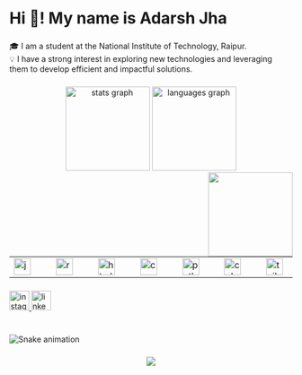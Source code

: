 <h1 align="left">Hi 👋! My name is Adarsh Jha</h1>

###

<p align="left">🎓 I am a student at the National Institute of Technology, Raipur.<br>💡 I have a strong interest in exploring new technologies and leveraging them to develop efficient and impactful solutions.</p>

###

<div align="center">
  <img src="https://github-readme-stats.vercel.app/api?username=hacketthadwin&hide_title=false&hide_rank=false&show_icons=true&include_all_commits=true&count_private=true&disable_animations=false&theme=dracula&locale=en&hide_border=false" height="150" alt="stats graph"  />
  <img src="https://github-readme-stats.vercel.app/api/top-langs?username=hacketthadwin&locale=en&hide_title=false&layout=compact&card_width=320&langs_count=5&theme=dracula&hide_border=false" height="150" alt="languages graph"  />
</div>

<img align="right" height="150" src="https://media.giphy.com/media/v1.Y2lkPTc5MGI3NjExZms1cHMza3d5aWx2NXpkYzh1YjZvN2F1dXFiZTM0c2lxamc3djdhcSZlcD12MV9naWZzX3NlYXJjaCZjdD1n/4ilFRqgbzbx4c/giphy.gif"  />

###

<table border="0">
  <tr>
    <td><img src="https://cdn.jsdelivr.net/gh/devicons/devicon/icons/javascript/javascript-plain.svg" height="30" alt="javascript logo" /></td>
    <td>&nbsp;&nbsp;&nbsp;</td>
    <td><img src="https://cdn.jsdelivr.net/gh/devicons/devicon/icons/react/react-original.svg" height="30" alt="react logo" /></td>
    <td>&nbsp;&nbsp;&nbsp;</td>
    <td><img src="https://cdn.jsdelivr.net/gh/devicons/devicon/icons/html5/html5-plain.svg" height="30" alt="html5 logo" /></td>
    <td>&nbsp;&nbsp;&nbsp;</td>
    <td><img src="https://cdn.jsdelivr.net/gh/devicons/devicon/icons/css3/css3-plain.svg" height="30" alt="css3 logo" /></td>
    <td>&nbsp;&nbsp;&nbsp;</td>
    <td><img src="https://cdn.jsdelivr.net/gh/devicons/devicon/icons/python/python-plain.svg" height="30" alt="python logo" /></td>
    <td>&nbsp;&nbsp;&nbsp;</td>
    <td><img src="https://cdn.jsdelivr.net/gh/devicons/devicon/icons/cplusplus/cplusplus-plain.svg" height="30" alt="cplusplus logo" /></td>
    <td>&nbsp;&nbsp;&nbsp;</td>
    <td><img src="https://cdn.jsdelivr.net/gh/devicons/devicon/icons/tailwindcss/tailwindcss-original-wordmark.svg" height="30" alt="tailwindcss logo" /></td>
    <td>&nbsp;&nbsp;&nbsp;</td>
    <td><img src="https://cdn.jsdelivr.net/gh/devicons/devicon/icons/c/c-original.svg" height="30" alt="c logo" /></td>
  </tr>
</table>


###

<div align="left">
  <a href="https://www.instagram.com/_not_so_adarsh/" target="_blank">
    <img src="https://img.shields.io/static/v1?message=Instagram&logo=instagram&label=&color=E4405F&logoColor=white&labelColor=&style=for-the-badge" height="35" alt="instagram logo"  />
  <a href="https://www.linkedin.com/in/hacketthadwin/" target="_blank">
    <img src="https://img.shields.io/static/v1?message=LinkedIn&logo=linkedin&label=&color=0077B5&logoColor=white&labelColor=&style=for-the-badge" height="35" alt="linkedin logo"  />
  </a>
</div>

###



###

<br clear="both">

<img src="https://raw.githubusercontent.com/hacketthadwin/hacketthadwin/output/snake.svg" alt="Snake animation" />


###

<div align="center">
  <img src="https://profile-counter.glitch.me/hacketthadwin/count.svg?"  />
</div>

###
